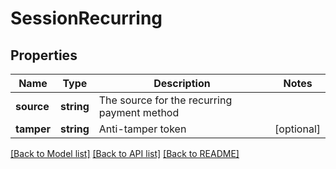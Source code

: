 # SessionRecurring

## Properties
Name | Type | Description | Notes
------------ | ------------- | ------------- | -------------
**source** | **string** | The source for the recurring payment method | 
**tamper** | **string** | Anti-tamper token | [optional] 

[[Back to Model list]](../../README.md#documentation-for-models) [[Back to API list]](../../README.md#documentation-for-api-endpoints) [[Back to README]](../../README.md)

